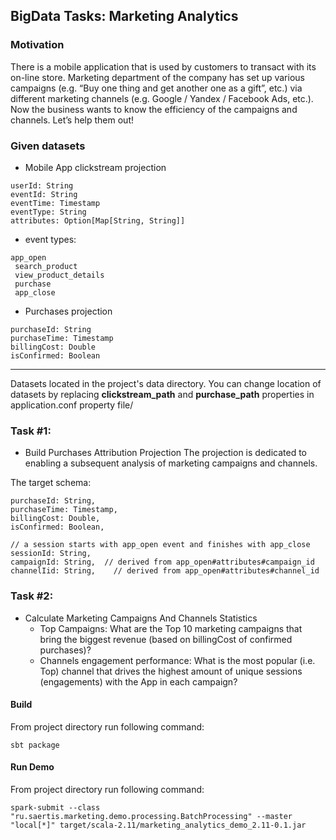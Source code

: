 ## BigData Tasks: Marketing Analytics
### Motivation
There is a mobile application that is used by customers to transact with its on-line store. Marketing department of the company has set up various campaigns (e.g. “Buy one thing and get another one as a gift”, etc.)  via different marketing channels (e.g. Google / Yandex / Facebook Ads, etc.).
Now the business wants to know the efficiency of the campaigns and channels.
Let’s help them out!

### Given datasets
- Mobile App clickstream projection
```
userId: String
eventId: String
eventTime: Timestamp
eventType: String
attributes: Option[Map[String, String]]
```
   - event types:
```
app_open
 search_product
 view_product_details
 purchase 
 app_close

```

- Purchases projection
```
purchaseId: String
purchaseTime: Timestamp
billingCost: Double
isConfirmed: Boolean
```

---
Datasets located in the project's data directory. You can change location of datasets by replacing **clickstream_path** and **purchase_path** properties in application.conf property file/
### Task #1:

- Build Purchases Attribution Projection
The projection is dedicated to enabling a subsequent analysis of marketing campaigns and channels. 

The target schema:

```
purchaseId: String,
purchaseTime: Timestamp,
billingCost: Double,
isConfirmed: Boolean,

// a session starts with app_open event and finishes with app_close 
sessionId: String,
campaignId: String,  // derived from app_open#attributes#campaign_id
channelIid: String,    // derived from app_open#attributes#channel_id
```

### Task #2:
- Calculate Marketing Campaigns And Channels Statistics 
   - Top Campaigns:  What are the Top 10 marketing campaigns that bring the biggest revenue (based on billingCost of confirmed purchases)?
   - Channels engagement performance: What is the most popular (i.e. Top) channel that drives the highest amount of unique sessions (engagements)  with the App in each campaign?

#### Build
From project directory run following command:

`sbt package`
#### Run Demo
From project directory run following command:

```spark-submit --class "ru.saertis.marketing.demo.processing.BatchProcessing" --master "local[*]" target/scala-2.11/marketing_analytics_demo_2.11-0.1.jar```
